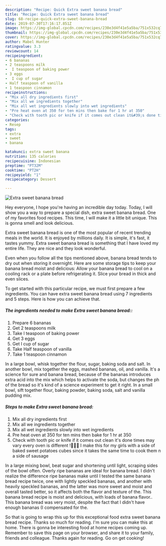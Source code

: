 ```yaml
---
description: "Recipe: Quick Extra sweet banana bread"
title: "Recipe: Quick Extra sweet banana bread"
slug: 68-recipe-quick-extra-sweet-banana-bread
date: 2019-07-30T17:16:17.851Z
image: https://img-global.cpcdn.com/recipes/230e3d4f41e5a5ba/751x532cq70/extra-sweet-banana-bread-recipe-main-photo.jpg
thumbnail: https://img-global.cpcdn.com/recipes/230e3d4f41e5a5ba/751x532cq70/extra-sweet-banana-bread-recipe-main-photo.jpg
cover: https://img-global.cpcdn.com/recipes/230e3d4f41e5a5ba/751x532cq70/extra-sweet-banana-bread-recipe-main-photo.jpg
author: Mabel Hunter
ratingvalue: 3.3
reviewcount: 14
recipeingredient:
- 6 bananas
- 2 teaspoons milk
-  I teaspoon of baking power
- 3 eggs
-  I cup of sugar
- Half teaspoon of vanilla
- 1 teaspoon cinnamon
recipeinstructions:
- "Mix all dry ingredients first"
- "Mix all we ingredients together"
- "Mix all wet ingredients slowly into wet ingredients"
- "Pre heat oven at 350 for ten mins then bake for 1 hr at 350"
- "Check with tooth pic or knife if it comes out clean it&#39;s done times may vary every oven is different !🍞🍞🍞 I make this for my girls with a side of baked sweet potatoes cubes since it takes the same time to cook them n a side of sausage"
categories:
- Resep
tags:
- extra
- sweet
- banana

katakunci: extra sweet banana
nutrition: 135 calories
recipecuisine: Indonesian
preptime: "PT32M"
cooktime: "PT2H"
recipeyield: "1"
recipecategory: Dessert

---
```



![Extra sweet banana bread](https://img-global.cpcdn.com/recipes/230e3d4f41e5a5ba/751x532cq70/extra-sweet-banana-bread-recipe-main-photo.jpg)

Hey everyone, I hope you're having an incredible day today. Today, I will show you a way to prepare a special dish, extra sweet banana bread. One of my favorites food recipes. This time, I will make it a little bit unique. This is gonna smell and look delicious.

Extra sweet banana bread is one of the most popular of recent trending meals in the world. It is enjoyed by millions daily. It is simple, it's fast, it tastes yummy. Extra sweet banana bread is something that I have loved my entire life. They are nice and they look wonderful.

Even when you follow all the tips mentioned above, banana bread tends to dry out when storing it overnight. Here are some storage tips to keep your banana bread moist and delicious: Allow your banana bread to cool on a cooling rack or a plate before refrigerating it. Slice your bread in thick and even slices.


To get started with this particular recipe, we must first prepare a few ingredients. You can have extra sweet banana bread using 7 ingredients and 5 steps. Here is how you can achieve that.

##### The ingredients needed to make Extra sweet banana bread::

1. Prepare 6 bananas
1. Get 2 teaspoons milk
1. Take  I teaspoon of baking power
1. Get 3 eggs
1. Get  I cup of sugar
1. Take Half teaspoon of vanilla
1. Take 1 teaspoon cinnamon


In a large bowl, whisk together the flour, sugar, baking soda and salt. In another bowl, mix together the eggs, mashed bananas, oil, and vanilla. It&#39;s a science for sure and banana bread, because of the bananas introduces extra acid into the mix which helps to activate the soda, but changes the ph of the bread so it&#39;s kind of a science experiment to get it right. In a small bowl, sift together flour, baking powder, baking soda, salt and vanilla pudding mix. 

##### Steps to make Extra sweet banana bread:

1. Mix all dry ingredients first
1. Mix all we ingredients together
1. Mix all wet ingredients slowly into wet ingredients
1. Pre heat oven at 350 for ten mins then bake for 1 hr at 350
1. Check with tooth pic or knife if it comes out clean it&#39;s done times may vary every oven is different !🍞🍞🍞 I make this for my girls with a side of baked sweet potatoes cubes since it takes the same time to cook them n a side of sausage


In a large mixing bowl, beat sugar and shortening until light, scraping sides of the bowl often. Overly ripe bananas are ideal for banana bread. I didn&#39;t realize the difference ripe bananas make until I tested the same banana bread recipe twice, one with lightly speckled bananas, and another with heavily speckled bananas, and the latter was more sweet and moist and overall tasted better, so it affects both the flavor and texture of the. This banana bread recipe is moist and delicious, with loads of banana flavor.. This banana bread was very moist, despite the fact that I didn&#39;t have enough bananas (I compensated for the. 

So that is going to wrap this up for this exceptional food extra sweet banana bread recipe. Thanks so much for reading. I'm sure you can make this at home. There is gonna be interesting food at home recipes coming up. Remember to save this page on your browser, and share it to your family, friends and colleague. Thanks again for reading. Go on get cooking!
